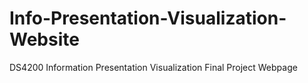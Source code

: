 # Info-Presentation-Visualization-Website
DS4200 Information Presentation Visualization Final Project Webpage
